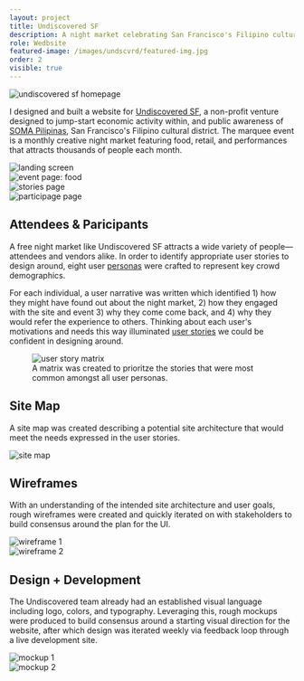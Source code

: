 ```yaml
---
layout: project
title: Undiscovered SF
description: A night market celebrating San Francisco's Filipino cultural district
role: Wedbsite
featured-image: /images/undscvrd/featured-img.jpg
order: 2
visible: true
---
```


<img  src="{{ site.baseurl }}/images/undscvrd/event-page-hero.jpg" alt="undiscovered sf homepage">

I designed and built a website for <a href="http://undiscoveredsf.com" target="_blank">Undiscovered SF</a>, a non-profit venture designed to jump-start economic activity within, and public awareness of <a href="http://www.somapilipinas.org/">SOMA Pilipinas</a>, San Francisco's Filipino cultural district. The marquee event is a monthly creative night market featuring food, retail, and performances that attracts thousands of people each month.

<div class="img-collection-row">
  <div class="img-collection-item">
    <img src="{{ site.baseurl }}/images/undscvrd/ss-homepage.png" alt="landing screen">
  </div>
  <div class="img-collection-item">
    <img src="{{ site.baseurl }}/images/undscvrd/ss-event-page-food.png" alt="event page: food">
  </div>
</div>
<div class="img-collection-row">
  <div class="img-collection-item">
    <img src="{{ site.baseurl }}/images/undscvrd/ss-stories.jpg" alt="stories page">
  </div>
  <div class="img-collection-item">
    <img src="{{ site.baseurl }}/images/undscvrd/ss-participate.jpg" alt="participage page">
  </div>
</div>


## Attendees & Paricipants

A free night market like Undiscovered SF attracts a wide variety of people—attendees and vendors alike. In order to identify appropriate user stories to design around, eight user <a href="https://drive.google.com/drive/folders/0Bz7oHkoJk9Q4bW9jQV9JNkZNNXM?usp=sharing" target="_blank">personas</a> were crafted to represent key crowd demographics.

For each individual, a user narrative was written which identified 1) how they might have found out about the night market, 2) how they engaged with the site and event 3) why they come come back, and 4) why they would refer the experience to others. Thinking about each user's motivations and needs this way illuminated <a href="https://docs.google.com/spreadsheets/d/1CWypn2WwdE6hD4mNstqmZviSVQoumf1EKT7pt7SqpWU/edit?usp=sharing" target="_blank">user stories</a> we could be confident in designing around.

<figure >
  <img  src="{{ site.baseurl }}/images/undscvrd/user-story-matrix.jpg" alt="user story matrix">
  <figcaption>A matrix was created to prioritze the stories that were most common amongst all user personas.</figcaption>
</figure>


## Site Map

A site map was created describing a potential site architecture that would meet the needs expressed in the user stories.

<img  src="{{ site.baseurl }}/images/undscvrd/site-map.jpg" alt="site map">

## Wireframes

With an understanding of the intended site architecture and user goals, rough wireframes were created and quickly iterated on with stakeholders to build consensus around the plan for the UI.




<div class="img-collection-row">
  <div class="img-collection-item">
    <img class="light-border" src="{{ site.baseurl }}/images/undscvrd/wires-1.jpg" alt="wireframe 1">
  </div>
  <div class="img-collection-item">
    <img class="light-border" src="{{ site.baseurl }}/images/undscvrd/wires-2.jpg" alt="wireframe 2">
  </div>
</div>

## Design + Development

The Undiscovered team already had an established visual language including logo, colors, and typography. Leveraging this, rough mockups were produced to build consensus around a starting visual direction for the website, after which design was iterated weekly via feedback loop through a live development site.

<div class="img-collection-row">
  <div class="img-collection-item">
    <img src="{{ site.baseurl }}/images/undscvrd/mockup-event-a.jpg" alt="mockup 1">
  </div>
  <div class="img-collection-item">
    <img src="{{ site.baseurl }}/images/undscvrd/mockup-event-b.jpg" alt="mockup 2">
  </div>
</div>
